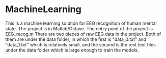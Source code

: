 # MachineLearning
This is a machine learning solution for EEG recognition of human mental state.
The project is in Matlab/Octave.
The entry point of the project is EEG_recog.m
There are two pieces of raw EEG data in the project. Both of them are under the data folder, in which the first is "data_0.txt" and "data_1.txt" which is relatively small, and the second is the rest text files under the data folder which is large enough to train the models.
